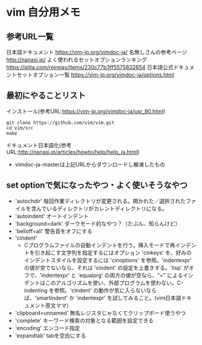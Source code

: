 # vim 自分用メモ
## 参考URL一覧
日本語ドキュメント
https://vim-jp.org/vimdoc-ja/ 
名無しさんの参考ページ
http://nanasi.jp/ 
よく使われるセットオプションランキング
https://qiita.com/reireias/items/230c77b3ff5575832654 
日本語公式ドキュメントセットオプション一覧
https://vim-jp.org/vimdoc-ja/options.html
## 最初にやることリスト
インストール(参考URL:https://vim-jp.org/vimdoc-ja/usr_90.html)
~~~
git clone https://github.com/vim/vim.git
cd vim/src
make
~~~
ドキュメント日本語化(参考URL:http://nanasi.jp/articles/howto/help/help_ja.html) 
  * vimdoc-ja-masterは上記URLからダウンロードし解凍したもの  
## set optionで気になったやつ・よく使いそうなやつ 
- 'autochdir' 毎回作業ディレクトリが変更される。開かれた／選択されたファイルを含んでいるディレクトリがカレントディレクトリになる。  
- 'autoindent' オートインデント   
- 'background=dark'  ダークモード的なやつ？（たぶん、知らんけど）  
- 'belloff=all' 警告音をオフにする  
- 'cindent'  
  - Cプログラムファイルの自動インデントを行う。挿入モードで再インデントを引き起こす文字列を指定するにはオプション 'cinkeys' を、好みのインデントスタイルを設定するには 'cinoptions' を参照。'indentexpr' の値が空でないなら、それは 'cindent' の設定を上書きする。'lisp' がオフで、'indentexpr' と 'equalprg' の両方の値が空なら、"=" によるインデントはこのアルゴリズムを使い、外部プログラムを使わない。C-indenting を参照。'cindent' の動作が気に入らないならば、'smartindent' か 'indentexpr' を試してみること。(vim日本語ドキュメント原文ママ）
- 'clipboard=unnamed' 無名レジスタじゃなくてクリップボード使うやつ
- 'complete' キーワード検索の対象となる範囲を設定できる  
- 'encoding' エンコード指定  
- 'expandtab' tabを空白にする  

